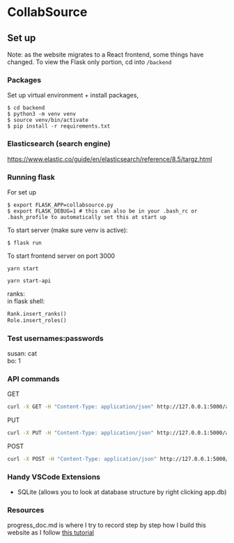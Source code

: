 # CollabSource

## Set up

Note: as the website migrates to a React frontend, some things have changed. To view the Flask only portion, cd into `/backend`
### **Packages**
Set up virtual environment + install packages,
```shell
$ cd backend
$ python3 -m venv venv
$ source venv/bin/activate
$ pip install -r requirements.txt
```

### **Elasticsearch (search engine)**
https://www.elastic.co/guide/en/elasticsearch/reference/8.5/targz.html


### **Running flask**
For set up
```shell
$ export FLASK_APP=collabsource.py
$ export FLASK_DEBUG=1 # this can also be in your .bash_rc or .bash_profile to automatically set this at start up
``` 
To start server (make sure venv is active):
```shell
$ flask run
```

To start frontend server on port 3000
```shell
yarn start
```

```
yarn start-api
```


ranks:
<br>in flask shell:
```python
Rank.insert_ranks()
Role.insert_roles()
```

### **Test usernames:passwords**
susan: cat<br>
bo: 1

### API commands
GET
```bash
curl -X GET -H "Content-Type: application/json" http://127.0.0.1:5000/api/users/1
```
PUT
```bash
curl -X PUT -H "Content-Type: application/json" http://127.0.0.1:5000/api/test/put --data '{"name":"mochi"}'
```
POST
```bash
curl -X POST -H "Content-Type: application/json" http://127.0.0.1:5000/api/project/create --data '{"creators":[1,2], "name":"creator_map","category":"learning","skill_level":"skilz","setting":"set","descr":"asd","language":"phold","pace":"g","learning_category":"l1","subject":"0","resource":"mc"}'
```

### **Handy VSCode Extensions**
- SQLite (allows you to look at database structure by right clicking app.db)

### **Resources**
progress_doc.md is where I try to record step by step how I build this website as I follow [this tutorial](https://blog.miguelgrinberg.com/post/the-flask-mega-tutorial-part-i-hello-world)
